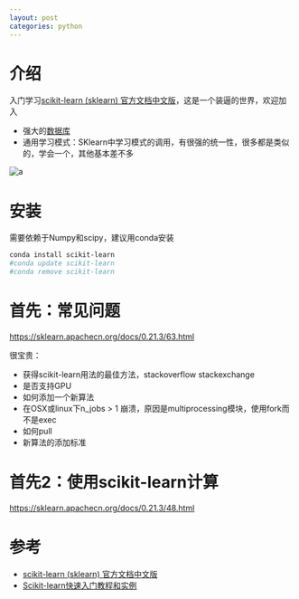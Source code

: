 ```yaml
---
layout: post
categories: python
---
```


# 介绍
入门学习[scikit-learn (sklearn) 官方文档中文版](https://sklearn.apachecn.org/)，这是一个装逼的世界，欢迎加入

- 强大的[数据库](https://scikit-learn.org/stable/modules/classes.html#module-sklearn.datasets)
- 通用学习模式：SKlearn中学习模式的调用，有很强的统一性，很多都是类似的，学会一个，其他基本差不多

![a](https://scikit-learn.org/stable/_static/ml_map.png)

# 安装
需要依赖于Numpy和scipy，建议用conda安装
```bash
conda install scikit-learn
#conda update scikit-learn
#conda remove scikit-learn
```
# 首先：常见问题
https://sklearn.apachecn.org/docs/0.21.3/63.html

很宝贵：

- 获得scikit-learn用法的最佳方法，stackoverflow stackexchange
- 是否支持GPU
- 如何添加一个新算法
- 在OSX或linux下n_jobs > 1 崩溃，原因是multiprocessing模块，使用fork而不是exec
- 如何pull
- 新算法的添加标准


# 首先2：使用scikit-learn计算
https://sklearn.apachecn.org/docs/0.21.3/48.html


# 参考
- [scikit-learn (sklearn) 官方文档中文版](https://sklearn.apachecn.org/)
- [Scikit-learn快速入门教程和实例](https://blog.csdn.net/linxid/article/details/79104130)